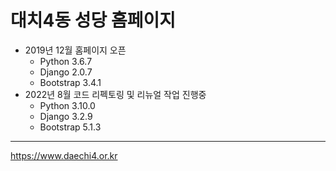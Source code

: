 # 대치4동 성당 홈페이지

* 2019년 12월 홈페이지 오픈
  * Python 3.6.7
  * Django 2.0.7
  * Bootstrap 3.4.1
* 2022년 8월 코드 리펙토링 및 리뉴얼 작업 진행중
  * Python 3.10.0
  * Django 3.2.9
  * Bootstrap 5.1.3
---
<https://www.daechi4.or.kr>